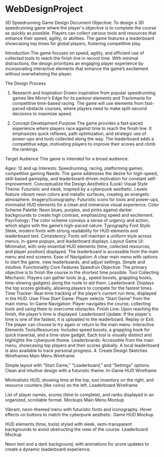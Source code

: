 # WebDesignProject
3D Speedrunning Game Design Document
Objective:
To design a 3D speedrunning game where the player's objective is to complete the course as quickly as possible. Players can collect various tools and resources that enhance their speed, agility, or abilities. The game features a leaderboard showcasing top times for global players, fostering competitive play.

Introduction
The game focuses on speed, agility, and efficient use of collected tools to reach the finish line in record time. With minimal distractions, the design prioritizes an engaging player experience by incorporating interactive elements that enhance the game’s excitement without overwhelming the player.

The Design Process
1. Research and Inspiration
Drawn inspiration from popular speedrunning games like Mirror’s Edge for its parkour elements and Trackmania for competitive time-based racing. The game will use elements from fast-paced obstacle courses, where players need to make split-second decisions to maximize speed.

2. Concept Development
Purpose
The game provides a fast-paced experience where players race against time to reach the finish line. It emphasizes quick reflexes, path optimization, and strategic use of power-ups and tools collected along the way. The leaderboard adds a competitive edge, motivating players to improve their scores and climb the rankings.

Target Audience
This game is intended for a broad audience:

Ages: 12 and up
Interests: Speedrunning, racing, platforming games, competitive gaming
Needs: The game addresses the desire for high-speed, skill-based gameplay, and leaderboard-driven motivation for constant self-improvement.
Conceptualize the Design
Aesthetics (Look)
Visual Style
Theme: Futuristic and sleek, inspired by a cyberpunk aesthetic. Levels feature vibrant neon colors and metallic surfaces, creating an energetic atmosphere.
Imagery/Iconography: Futuristic icons for tools and power-ups, minimalist HUD elements for a clean and immersive visual experience.
Color Scheme
Palette: Neon blues, purples, and pinks against darker backgrounds to create high contrast, emphasizing speed and excitement.
Psychology: The color scheme conveys a sense of urgency and action, which aligns with the game’s high-paced nature.
Typography
Font Style: Sleek, modern fonts with strong readability for HUD elements and leaderboard text.
Consistency: Fonts will maintain a uniform style across menus, in-game popups, and leaderboard displays.
Layout
Game UI: Minimalist, with only essential HUD elements (time, collected resources, and player position) displayed. The leaderboard is accessible from the main menu and end screens.
Ease of Navigation: A clear main menu with options to start the game, view leaderboards, and adjust settings. Simple and intuitive.
Functionality
Core Features
Speedrun Objective: The primary objective is to finish the course in the shortest time possible.
Tool Collecting Mechanic: Players can gather tools (e.g., speed boosts, grappling hooks, time-slowing gadgets) along the route to aid them.
Leaderboard: Displays the top scores globally, allowing players to compete for the fastest times.
Time Tracker: Real-time tracking of the player’s current run time, displayed in the HUD.
User Flow
Start Game: Player selects “Start Game” from the main menu.
In-Game Navigation: Player navigates the course, collecting tools and using them to overcome obstacles.
Finish Line: Upon reaching the finish, the player’s time is displayed.
Leaderboard Update: If the player's time is one of the fastest, it is uploaded to the leaderboard.
Replay or Exit: The player can choose to try again or return to the main menu.
Interactive Elements
Tools/Resources: Includes speed boosts, a grappling hook for quick traversal, and a time-slow gadget. Each tool is visually distinct and highlights the cyberpunk theme.
Leaderboards: Accessible from the main menu, showcasing top players and their scores globally. A local leaderboard is also available to track personal progress.
4. Create Design Sketches
Wireframes
Main Menu Wireframe

Simple layout with “Start Game,” “Leaderboard,” and “Settings” options.
Clean and intuitive design with a futuristic theme.
In-Game HUD Wireframe

Minimalistic HUD, showing time at the top, tool inventory on the right, and resource counters (like coins) on the left.
Leaderboard Wireframe

List of player names, scores (time to complete), and ranks displayed in an organized, scrollable format.
Mockups
Main Menu Mockup

Vibrant, neon-themed menu with futuristic fonts and iconography.
Hover effects on buttons to match the cyberpunk aesthetic.
Game HUD Mockup

HUD elements (time, tools) styled with sleek, semi-transparent backgrounds to avoid obstructing the view of the course.
Leaderboard Mockup

Neon text and a dark background, with animations for score updates to create a dynamic leaderboard experience.